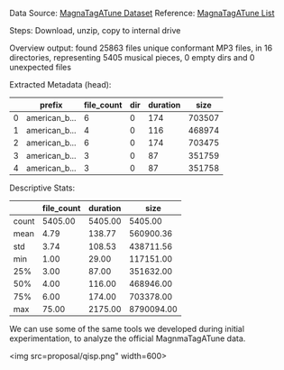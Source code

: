 Data Source: [MagnaTagATune Dataset](https://mirg.city.ac.uk/codeapps/the-magnatagatune-dataset)
Reference: [MagnaTagATune List](https://github.com/keunwoochoi/magnatagatune-list)

Steps: Download, unzip, copy to internal drive

Overview output:
	found 25863 files unique conformant MP3 files, in 16 directories,
	representing 5405 musical pieces, 0 empty dirs and 0 unexpected files

Extracted Metadata (head):

|   | prefix          | file_count | dir | duration |   size |
|---|-----------------|------------|-----|----------|--------|
| 0 | american_b...   |          6 |   0 |      174 | 703507 |
| 1 | american_b...   |          4 |   0 |      116 | 468974 |
| 2 | american_b...   |          6 |   0 |      174 | 703475 |
| 3 | american_b...   |          3 |   0 |       87 | 351759 |
| 4 | american_b...   |          3 |   0 |       87 | 351758 |

Descriptive Stats:

|            | file_count | duration |       size |
|------------|------------|----------|------------|
| count      |    5405.00 |  5405.00 |    5405.00 |
| mean       |       4.79 |   138.77 |  560900.36 |
| std        |       3.74 |   108.53 |  438711.56 |
| min        |       1.00 |    29.00 |  117151.00 |
| 25%        |       3.00 |    87.00 |  351632.00 |
| 50%        |       4.00 |   116.00 |  468946.00 |
| 75%        |       6.00 |   174.00 |  703378.00 |
| max        |      75.00 |  2175.00 | 8790094.00 |

We can use some of the same tools we developed during initial experimentation, to analyze the official MagnmaTagATune data.

<img src=proposal/qisp.png" width=600>